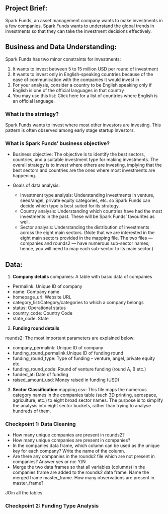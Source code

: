 ## Project Brief:
Spark Funds, an asset management company wants to make investments in a few companies. Spark Funds wants to understand the global trends in investments so that they can take the investment decisions effectively.

## Business and Data Understanding:
Spark Funds has two minor constraints for investments:

1. It wants to invest between 5 to 15 million USD per round of investment
2. It wants to invest only in English-speaking countries because of the ease of communication with the companies it would invest in
3. For your analysis, consider a country to be English speaking only if English is one of the official languages in that country
4. You may use this list: Click here for a list of countries where English is an official language.


### What is the strategy?
Spark Funds wants to invest where most other investors are investing. This pattern is often observed among early stage startup investors.
 
### What is Spark Funds’ business objective?

* Business objective: The objective is to identify the best sectors, countries, and a suitable investment type for making investments. The overall strategy is to invest where others are investing, implying that the best sectors and countries are the ones where most investments are happening.

* Goals of data analysis:
	- Investment type analysis: Understanding investments in venture, seed/angel, private equity categories, etc. so Spark Funds can decide which type is best suited for its strategy.
	- Country analysis: Understanding which countries have had the most investments in the past. These will be Spark Funds’ favourites as well.
	- Sector analysis: Understanding the distribution of investments across the eight main sectors. (Note that we are interested in the eight main sectors provided in the mapping file. The two files — companies and rounds2 — have numerous sub-sector names; hence, you will need to map each sub-sector to its main sector.)
 
## Data:
1. **Company details**
companies: A table with basic data of companies

- Permalink:		Unique ID of company
- name: 		    Company name
- homepage_url: Website URL
- category_list:Category/categories to which a company belongs
- status: 		  Operational status
- country_code: Country Code 
- state_code:		State

2. **Funding round details**

rounds2: The most important parameters are explained below:

- company_permalink:	    Unique ID of company
- funding_round_permalink:Unique ID of funding round
- funding_round_type:	    Type of funding – venture, angel, private equity etc.
- funding_round_code:	    Round of venture funding (round A, B etc.)
- funded_at:              Date of funding
- raised_amount_usd:	    Money raised in funding (USD)

3. **Sector Classification**
mapping.csv: This file maps the numerous category names in the companies table (such 3D printing, aerospace, agriculture, etc.) to eight broad sector names. The purpose is to simplify the analysis into eight sector buckets, rather than trying to analyse hundreds of them.


### Checkpoint 1: Data Cleaning

- How many unique companies are present in rounds2?
- How many unique companies are present in companies?
- In the companies data frame, which column can be used as the unique key for each company? Write the name of the column.
- Are there any companies in the rounds2 file which are not present in companies? Answer yes or no: Y/N
- Merge the two data frames so that all variables (columns) in the companies frame are added to the rounds2 data frame. Name the merged frame master_frame. How many observations are present in master_frame?

JOin all the tables

### Checkpoint 2: Funding Type Analysis



